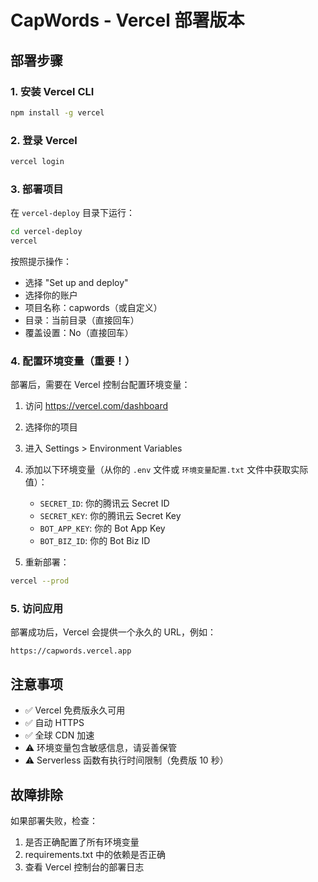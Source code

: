# CapWords - Vercel 部署版本

## 部署步骤

### 1. 安装 Vercel CLI
```bash
npm install -g vercel
```

### 2. 登录 Vercel
```bash
vercel login
```

### 3. 部署项目
在 `vercel-deploy` 目录下运行：
```bash
cd vercel-deploy
vercel
```

按照提示操作：
- 选择 "Set up and deploy"
- 选择你的账户
- 项目名称：capwords（或自定义）
- 目录：当前目录（直接回车）
- 覆盖设置：No（直接回车）

### 4. 配置环境变量（重要！）

部署后，需要在 Vercel 控制台配置环境变量：

1. 访问 https://vercel.com/dashboard
2. 选择你的项目
3. 进入 Settings > Environment Variables
4. 添加以下环境变量（从你的 `.env` 文件或 `环境变量配置.txt` 文件中获取实际值）：
   - `SECRET_ID`: 你的腾讯云 Secret ID
   - `SECRET_KEY`: 你的腾讯云 Secret Key
   - `BOT_APP_KEY`: 你的 Bot App Key
   - `BOT_BIZ_ID`: 你的 Bot Biz ID

5. 重新部署：
```bash
vercel --prod
```

### 5. 访问应用

部署成功后，Vercel 会提供一个永久的 URL，例如：
```
https://capwords.vercel.app
```

## 注意事项

- ✅ Vercel 免费版永久可用
- ✅ 自动 HTTPS
- ✅ 全球 CDN 加速
- ⚠️ 环境变量包含敏感信息，请妥善保管
- ⚠️ Serverless 函数有执行时间限制（免费版 10 秒）

## 故障排除

如果部署失败，检查：
1. 是否正确配置了所有环境变量
2. requirements.txt 中的依赖是否正确
3. 查看 Vercel 控制台的部署日志
